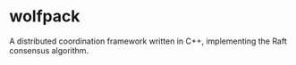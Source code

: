 # wolfpack
A distributed coordination framework written in C++, implementing the Raft consensus algorithm.
